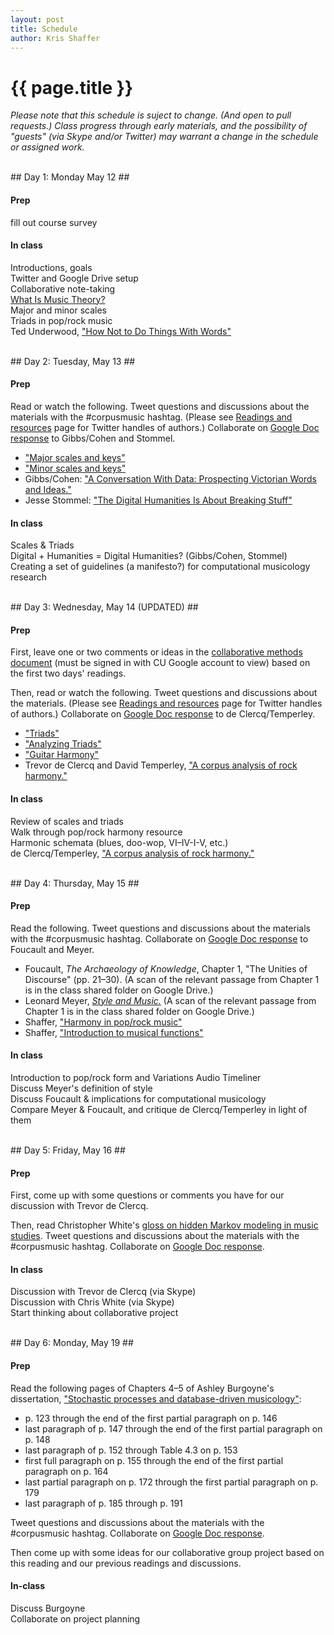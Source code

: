 ```yaml
---
layout: post
title: Schedule
author: Kris Shaffer
---
```


# {{ page.title }} #

*Please note that this schedule is suject to change. (And open to pull requests.) Class progress through early materials, and the possibility of "guests" (via Skype and/or Twitter) may warrant a change in the schedule or assigned work.*

<br/>
## Day 1: Monday May 12 ##

#### Prep ####

fill out course survey

#### In class ####

Introductions, goals  
Twitter and Google Drive setup  
Collaborative note-taking  
[What Is Music Theory?](http://www.hybridpedagogy.com/page-two/music-theory/)  
Major and minor scales  
Triads in pop/rock music  
Ted Underwood, ["How Not to Do Things With Words"](http://tedunderwood.com/2012/08/25/how-not-to-do-things-with-words/)

<br/>
## Day 2: Tuesday, May 13 ##

#### Prep ####

Read or watch the following. Tweet questions and discussions about the materials with the #corpusmusic hashtag. (Please see [Readings and resources](readings.html) page for Twitter handles of authors.) Collaborate on [Google Doc response](https://drive.google.com/a/colorado.edu/folderview?id=0B9o4hmKNoi6cYVZvRDNsaHlqcEk&usp=sharing) to Gibbs/Cohen and Stommel.

- ["Major scales and keys"](https://vimeo.com/94802632)  
- ["Minor scales and keys"](https://vimeo.com/94803688)  
- Gibbs/Cohen: ["A Conversation With Data: Prospecting Victorian Words and Ideas."](http://muse.jhu.edu/journals/victorian_studies/v054/54.1.gibbs.html)  
- Jesse Stommel: ["The Digital Humanities Is About Breaking Stuff"](http://www.hybridpedagogy.com/journal/the-digital-humanities-is-about-breaking-stuff/)  

#### In class ####

Scales & Triads  
Digital + Humanities = Digital Humanities? (Gibbs/Cohen, Stommel)  
Creating a set of guidelines (a manifesto?) for computational musicology research

<br/>
## Day 3: Wednesday, May 14 (UPDATED) ##

#### Prep ####

First, leave one or two comments or ideas in the [collaborative methods document](https://docs.google.com/a/colorado.edu/document/d/1gxQK0GIpb2mAKGkXQOjuG_WmR5MaeurEAd5dgsZxD6w/edit) (must be signed in with CU Google account to view) based on the first two days' readings.

Then, read or watch the following. Tweet questions and discussions about the materials. (Please see [Readings and resources](readings.html) page for Twitter handles of authors.) Collaborate on [Google Doc response](https://drive.google.com/a/colorado.edu/folderview?id=0B9o4hmKNoi6cYVZvRDNsaHlqcEk&usp=sharing) to de Clercq/Temperley.

- ["Triads"](https://vimeo.com/94521923)  
- ["Analyzing Triads"](https://vimeo.com/94723962)  
- ["Guitar Harmony"](https://vimeo.com/94527744)  
- Trevor de Clercq and David Temperley, ["A corpus analysis of rock harmony."](http://dx.doi.org/10.1017/S026114301000067X)

#### In class ####

Review of scales and triads  
Walk through pop/rock harmony resource  
Harmonic schemata (blues, doo-wop, VI–IV-I-V, etc.)  
de Clercq/Temperley, ["A corpus analysis of rock harmony."](http://dx.doi.org/10.1017/S026114301000067X)

<br/>
## Day 4: Thursday, May 15 ##

#### Prep ####

Read the following. Tweet questions and discussions about the materials with the #corpusmusic hashtag. Collaborate on [Google Doc response](https://drive.google.com/a/colorado.edu/folderview?id=0B9o4hmKNoi6cYVZvRDNsaHlqcEk&usp=sharing) to Foucault and Meyer.

- Foucault, *The Archaeology of Knowledge*, Chapter 1, "The Unities of Discourse" (pp. 21–30). (A scan of the relevant passage from Chapter 1 is in the class shared folder on Google Drive.)   
- Leonard Meyer, [*Style and Music.*](https://openlibrary.org/works/OL3267613W/Style_and_music) (A scan of the relevant passage from Chapter 1 is in the class shared folder on Google Drive.)  
- Shaffer, ["Harmony in pop/rock music"](http://kris.shaffermusic.com/musicianship/popRockHarmony.html)  
- Shaffer, ["Introduction to musical functions"](http://kris.shaffermusic.com/musicianship/functions.html)  


#### In class ####

Introduction to pop/rock form and Variations Audio Timeliner  
Discuss Meyer's definition of style  
Discuss Foucault & implications for computational musicology  
Compare Meyer & Foucault, and critique de Clercq/Temperley in light of them

<br/>
## Day 5: Friday, May 16 ##

#### Prep ####

First, come up with some questions or comments you have for our discussion with Trevor de Clercq.

Then, read Christopher White's [gloss on hidden Markov modeling in music studies](WhiteQuinnBeginningDRAFT.pdf). Tweet questions and discussions about the materials with the #corpusmusic hashtag. Collaborate on [Google Doc response](https://drive.google.com/a/colorado.edu/folderview?id=0B9o4hmKNoi6cYVZvRDNsaHlqcEk&usp=sharing).


#### In class ####

Discussion with Trevor de Clercq (via Skype)  
Discussion with Chris White (via Skype)  
Start thinking about collaborative project

<br/>
## Day 6: Monday, May 19 ##

#### Prep ####

Read the following pages of Chapters 4–5 of Ashley Burgoyne's dissertation, ["Stochastic processes and database-driven musicology"](http://oatd.org/oatd/record?record=oai%5C:digitool.library.mcgill.ca%5C:107704):

- p. 123 through the end of the first partial paragraph on p. 146  
- last paragraph of p. 147 through the end of the first partial paragraph on p. 148  
- last paragraph of p. 152 through Table 4.3 on p. 153  
- first full paragraph on p. 155 through the end of the first partial paragraph on p. 164  
- last partial paragraph on p. 172 through the first partial paragraph on p. 179  
- last paragraph of p. 185 through p. 191

Tweet questions and discussions about the materials with the #corpusmusic hashtag. Collaborate on [Google Doc response](https://drive.google.com/a/colorado.edu/folderview?id=0B9o4hmKNoi6cYVZvRDNsaHlqcEk&usp=sharing).

Then come up with some ideas for our collaborative group project based on this reading and our previous readings and discussions.    

#### In-class ####

Discuss Burgoyne  
Collaborate on project planning

<!--
## Day 7: Tuesday, May 20 ##



## Day 8: Wednesday, May 21 ##



## Day 9: Thursday, May 22 ##



## Day 10: Friday, May 23 ##



## Day 11: Tuesday, May 27 ##



## Day 12: Wednesday, May 28 ##



## Day 13: Thursday, May 29 ##



## Day 14: Friday, May 30 ##



-->